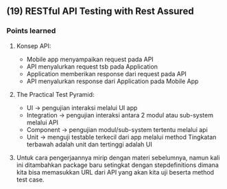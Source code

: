 ## (19) RESTful API Testing with Rest Assured

### Points learned
1. Konsep API:
	* Mobile app menyampaikan request pada API
	* API menyalurkan request tsb pada Application
	* Application memberikan response dari request pada API
	* API menyalurkan response dari Application pada Mobile App

2. The Practical Test Pyramid:
	* UI -> pengujian interaksi melalui UI app
	* Integration -> pengujian interaksi antara 2 modul atau sub-system melalui API
	* Component -> pengujian modul/sub-system tertentu melalui api
	* Unit -> menguji testable terkecil dari app melalui method
   Tingkatan terbawah adalah unit dan tertinggi adalah UI

3. Untuk cara pengerjaannya mirip dengan materi sebelumnya, namun kali ini ditambahkan package baru setingkat dengan stepdefinitions dimana kita bisa memasukkan URL dari API yang akan kita uji beserta method test case.